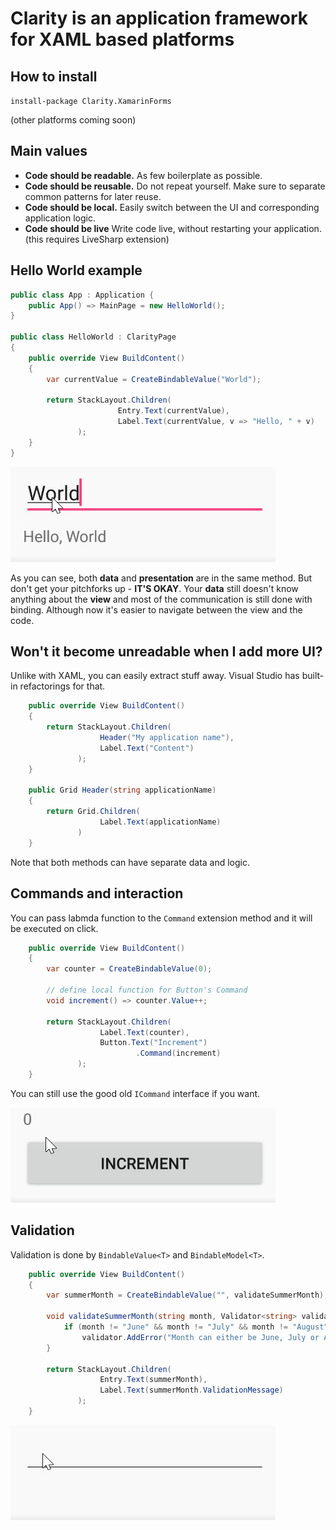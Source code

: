 # **Clarity** is an application framework for XAML based platforms

## **How to install**

`install-package Clarity.XamarinForms`

(other platforms coming soon)

## **Main values**

* **Code should be readable.** As few boilerplate as possible. 
* **Code should be reusable.** Do not repeat yourself. Make sure to separate common patterns for later reuse.
* **Code should be local.** Easily switch between the UI and corresponding application logic.
* **Code should be live** Write code live, without restarting your application. (this requires LiveSharp extension)

## **Hello World example**

```cs
public class App : Application {
    public App() => MainPage = new HelloWorld();
}

public class HelloWorld : ClarityPage
{
    public override View BuildContent()
    {
        var currentValue = CreateBindableValue("World");

        return StackLayout.Children(
                        Entry.Text(currentValue),
                        Label.Text(currentValue, v => "Hello, " + v)
               );
    }
}
```
![preview](./content/helloworld.gif)

As you can see, both **data** and **presentation** are in the same method. But don't get your pitchforks up - **IT'S OKAY**. Your **data** still doesn't know anything about the **view** and most of the communication is still done with binding. Although now it's easier to navigate between the view and the code. 

## **Won't it become unreadable when I add more UI?**

Unlike with XAML, you can easily extract stuff away. Visual Studio has built-in refactorings for that.

```cs
    public override View BuildContent()
    {
        return StackLayout.Children(
                    Header("My application name"),
                    Label.Text("Content")
               );
    }

    public Grid Header(string applicationName) 
    {
        return Grid.Children(
                    Label.Text(applicationName)
               )
    }
```

Note that both methods can have separate data and logic. 

## **Commands and interaction**

You can pass labmda function to the `Command` extension method and it will be executed on click.

```cs
    public override View BuildContent()
    {
        var counter = CreateBindableValue(0);

        // define local function for Button's Command
        void increment() => counter.Value++;

        return StackLayout.Children(
                    Label.Text(counter),
                    Button.Text("Increment")
                            .Command(increment)
               );
    }
```

You can still use the good old `ICommand` interface if you want.

![preview](./content/increment.gif)

## **Validation**

Validation is done by `BindableValue<T>` and `BindableModel<T>`. 

```cs
    public override View BuildContent()
    {
        var summerMonth = CreateBindableValue("", validateSummerMonth);

        void validateSummerMonth(string month, Validator<string> validator) {
            if (month != "June" && month != "July" && month != "August")
                validator.AddError("Month can either be June, July or August");
        }

        return StackLayout.Children(
                    Entry.Text(summerMonth),
                    Label.Text(summerMonth.ValidationMessage)
               );
    }
```
![preview](./content/validation.gif)
